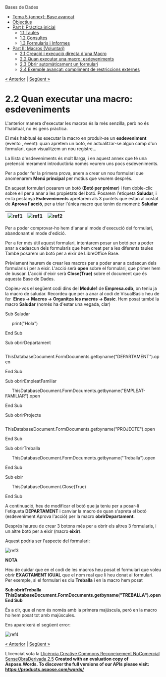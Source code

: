 Bases de Dades

- [Tema 5 (annex): Base avançat](index.md)
- [Objectius](objectius.md)
- [Part I: Pràctica inicial](part_i_prctica_inicial.md) 
  - [1.1 Taules](11_taules.md)
  - [1.2 Consultes](12_consultes.md)
  - [1.3 Formularis i Informes](13_formularis_i_informes.md)
- [Part II: Macros (Voluntari)](part_ii_macros_voluntari.md) 
  - [2.1 Creació i execució directa d'una Macro](21_creaci_i_execuci_directa_duna_macro.md)
  - [2.2 Quan executar una macro: esdeveniments](22_quan_executar_una_macro_esdeveniments.md)
  - [2.3 Obrir automàticament un formulari](23_obrir_automticament_un_formulari.md)
  - [2.4 Exemple avançat: compliment de restriccions externes](24_exemple_avanat_compliment_de_restriccions_externes.md)

[« Anterior](21_creaci_i_execuci_directa_duna_macro.md) | [Següent »](23_obrir_automticament_un_formulari.md)
# <a name="main"></a>**2.2 Quan executar una macro: esdeveniments**
L'anterior manera d'executar les macros és la més senzilla, però no és l'habitual, no és gens pràctica.

El més habitual és executar la macro en produir-se un **esdeveniment** (evento , event): quan apretem un botó, en actualitzar-se algun camp d'un formulari, quan visualitzem un nou registre...

La llista d'esdeveniments és molt llarga, i en aquest annex que té una pretensió merament introductòria només veurem uns pocs esdeveniments.

Per a poder fer la primera prova, anem a crear un nou formulari que anomenarem **Menú principal** per motius que veurem després.

En aquest formulari posarem un botó **(Botó per prémer**) i fem doble-clic sobre ell per a anar a les propietats del botó. Posarem l'etiqueta **Saludar**, i en la pestanya **Esdeveniments** apretarem als 3 puntets que estan al costat de **Aprova l'acció**, per a triar l'única macro que tenim de moment: **Saludar**

|![ref1]|![ref1]|![ref2]|
| :- | :- | :- |

Per a poder comprovar-ho hem d'anar al mode d'execució del formulari, abandonant el mode d'edició.

Per a fer més útil aquest formulari, intentarem posar un botó per a poder anar a cadascun dels formularis que hem creat per a les diferents taules També posarem un botó per a eixir de LibreOffice Base.

Prèviament haurem de crear les macros per a poder anar a cadascun dels formularis i per a eixir. L'acció serà **open** sobre el formulari, que primer hem de buscar. L'acció d'eixir serà **Close(True)** sobre el document que és aquesta Base de Dades.

Copieu-vos el següent codi dins del **Module1** de **Empresa.odb**, on teniu ja la macro de saludar. Recordeu que per a anar al codi de VisualBasic heu de fer  **Eines -> Macros -> Organitza les macros -> Basic**. Hem posat també la macro **Saludar** (només ha d'estar una vegada, clar)

Sub Saludar

`	`print("Hola")

End Sub

Sub obrirDepartament

`	`ThisDatabaseDocument.FormDocuments.getbyname("DEPARTAMENT").open

End Sub

Sub obrirEmpleatFamiliar

`	`ThisDatabaseDocument.FormDocuments.getbyname("EMPLEAT-FAMILIAR").open

End Sub

Sub obrirProjecte

`	`ThisDatabaseDocument.FormDocuments.getbyname("PROJECTE").open

End Sub

Sub obrirTreballa

`	`ThisDatabaseDocument.FormDocuments.getbyname("Treballa").open

End Sub

Sub eixir

`	`ThisDatabaseDocument.Close(True)

End Sub

A continuació, heu de modificar el botó que ja teniu per a posar-li l'etiqueta **DEPARTAMENT** i canviar la macro de quan s'apreta el botó (esdeveniment Aprova l'acció) per la macro **obrirDepartament**.

Després haureu de crear 3 botons més per a obrir els altres 3 formularis, i un altre botó per a eixir (macro **eixir**).

Aquest podria ser l'aspecte del formulari:

![ref3]

**NOTA**

Heu de cuidar que en el codi de les macros heu posat el formulari que voleu obrir **EXACTAMENT IGUAL** que el nom real que li heu donat al formulari. Per exemple, si el formulari es diu **Treballa** i en la macro hem posat 

**Sub obrirTreballa
`    `ThisDatabaseDocument.FormDocuments.getbyname("TREBALLA").open
End Sub**

És a dir, que el nom és només amb la primera majúscula, però en la macro ho hem posat tot amb majúscules.

Ens apareixerà el següent error:

![ref4]

[« Anterior](21_creaci_i_execuci_directa_duna_macro.md) | [Següent »](23_obrir_automticament_un_formulari.md)

Llicenciat sota la [Llicència Creative Commons Reconeixement NoComercial SenseObraDerivada 2.5](http://creativecommons.org/licenses/by-nc-nd/2.5/)
**Created with an evaluation copy of Aspose.Words. To discover the full versions of our APIs please visit: https://products.aspose.com/words/**

[ref1]: 22_quan_executar_una_macro_esdeveniments.002.png
[ref2]: 22_quan_executar_una_macro_esdeveniments.003.png
[ref3]: 22_quan_executar_una_macro_esdeveniments.004.png
[ref4]: 22_quan_executar_una_macro_esdeveniments.005.png

